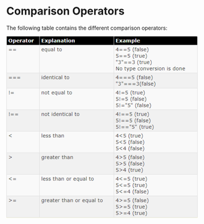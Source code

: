 
# Comparison Operators

The following table contains the different comparison operators: 

![](img/op.png)